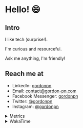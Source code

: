 # Hello! 😄

## Intro

I like tech (surprise!).

I'm curious and resourceful.

Ask me anything, I'm friendly!

## Reach me at

- LinkedIn: [gordonpn](https://www.linkedin.com/in/gordonpn/)
- Email: [contact@gordon-pn.com](mailto:contact@gordon-pn.com)
- Facebook Messenger: [gordonpn](https://www.messenger.com/t/Gordonpn)
- Twitter: [@gordonpn](https://twitter.com/Gordonpn)
- Instagram: [@gordonpn](https://www.instagram.com/gordonpn/)

<details>
  <summary>Metrics</summary>

  <img align="center" src="https://github.com/gordonpn/gordonpn/blob/master/github-metrics.svg" alt="GitHub Metrics">

</details>

<details>
  <summary>WakaTime</summary>

  <!--START_SECTION:waka-->
📊 **This Week I Spent My Time On** 

```text
💬 Programming Languages: 
Java                     12 hrs 13 mins      █████████████░░░░░░░░░░░░   53.49 % 
TypeScript               5 hrs 58 mins       ███████░░░░░░░░░░░░░░░░░░   26.17 % 
Brazil Dependency Config 1 hr 47 mins        ██░░░░░░░░░░░░░░░░░░░░░░░   07.81 % 
Kotlin                   1 hr 1 min          █░░░░░░░░░░░░░░░░░░░░░░░░   04.49 % 
GitIgnore file           30 mins             █░░░░░░░░░░░░░░░░░░░░░░░░   02.21 % 

🔥 Editors: 
IntelliJ                 22 hrs 47 mins      █████████████████████████   99.73 % 
VS Code                  3 mins              ░░░░░░░░░░░░░░░░░░░░░░░░░   00.27 % 
```


 Last Updated on 29/10/2023 10:17:11 UTC
<!--END_SECTION:waka-->
</details>
